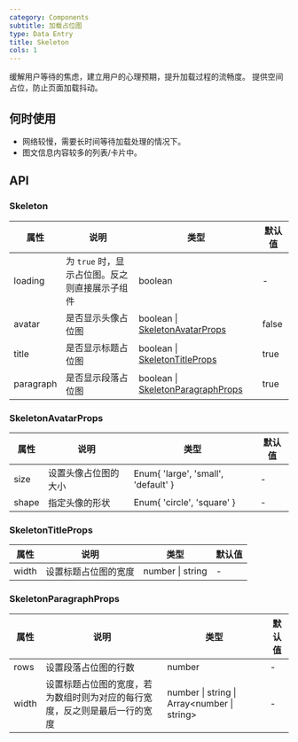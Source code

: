 ```yaml
---
category: Components
subtitle: 加载占位图
type: Data Entry
title: Skeleton
cols: 1
---
```


缓解用户等待的焦虑，建立用户的心理预期，提升加载过程的流畅度。
提供空间占位，防止页面加载抖动。

## 何时使用

- 网络较慢，需要长时间等待加载处理的情况下。
- 图文信息内容较多的列表/卡片中。

## API

### Skeleton

| 属性 | 说明 | 类型 | 默认值 |
| --- | --- | --- | --- |
| loading | 为 `true` 时，显示占位图。反之则直接展示子组件 | boolean | - |
| avatar | 是否显示头像占位图 | boolean \| [SkeletonAvatarProps](#SkeletonAvatarProps) | false |
| title | 是否显示标题占位图 | boolean \| [SkeletonTitleProps](#SkeletonTitleProps) | true |
| paragraph | 是否显示段落占位图 | boolean \| [SkeletonParagraphProps](#SkeletonParagraphProps) | true |

### SkeletonAvatarProps

| 属性 | 说明 | 类型 | 默认值 |
| --- | --- | --- | --- |
| size | 设置头像占位图的大小 | Enum{ 'large', 'small', 'default' } | - |
| shape | 指定头像的形状 | Enum{ 'circle', 'square' } | - |

### SkeletonTitleProps

| 属性 | 说明 | 类型 | 默认值 |
| --- | --- | --- | --- |
| width | 设置标题占位图的宽度 | number \| string | - |

### SkeletonParagraphProps

| 属性 | 说明 | 类型 | 默认值 |
| --- | --- | --- | --- |
| rows | 设置段落占位图的行数 | number | - |
| width | 设置标题占位图的宽度，若为数组时则为对应的每行宽度，反之则是最后一行的宽度 | number \| string \| Array<number \| string> | - |
